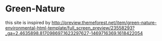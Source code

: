 # Green-Nature

this site is inspired by http://preview.themeforest.net/item/green-nature-environmental-html-template/full_screen_preview/23558293?_ga=2.4635898.817098697.1623297627-1469716369.1618422054
